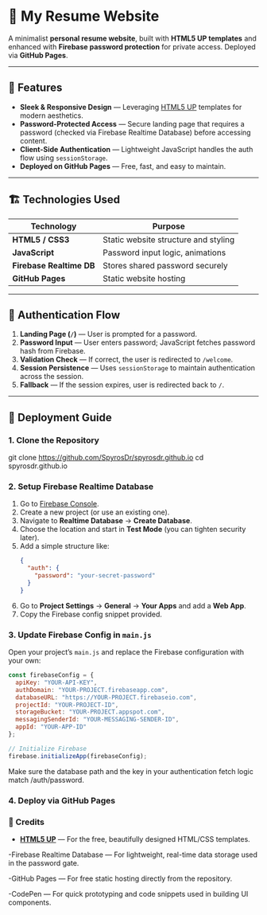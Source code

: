 # 📄 My Resume Website

A minimalist **personal resume website**, built with **HTML5 UP templates** and enhanced with **Firebase password protection** for private access. Deployed via **GitHub Pages**.

---

## 🌟 Features

- **Sleek & Responsive Design** — Leveraging [HTML5 UP](https://html5up.net/) templates for modern aesthetics.
- **Password-Protected Access** — Secure landing page that requires a password (checked via Firebase Realtime Database) before accessing content.
- **Client-Side Authentication** — Lightweight JavaScript handles the auth flow using `sessionStorage`.
- **Deployed on GitHub Pages** — Free, fast, and easy to maintain.

---

## 🏗️ Technologies Used

| Technology                | Purpose                                   |
|---------------------------|-------------------------------------------|
| **HTML5 / CSS3**           | Static website structure and styling     |
| **JavaScript**             | Password input logic, animations         |
| **Firebase Realtime DB**   | Stores shared password securely          |
| **GitHub Pages**           | Static website hosting                   |

---

## 🔐 Authentication Flow

1. **Landing Page (`/`)** — User is prompted for a password.
2. **Password Input** — User enters password; JavaScript fetches password hash from Firebase.
3. **Validation Check** — If correct, the user is redirected to `/welcome`.
4. **Session Persistence** — Uses `sessionStorage` to maintain authentication across the session.
5. **Fallback** — If the session expires, user is redirected back to `/`.

---

## 🚀 Deployment Guide

### 1. Clone the Repository
git clone https://github.com/SpyrosDr/spyrosdr.github.io
cd spyrosdr.github.io

### 2. Setup Firebase Realtime Database
1. Go to [Firebase Console](https://console.firebase.google.com/).
2. Create a new project (or use an existing one).
3. Navigate to **Realtime Database** → **Create Database**.
4. Choose the location and start in **Test Mode** (you can tighten security later).
5. Add a simple structure like:
    ```json
    {
      "auth": {
        "password": "your-secret-password"
      }
    }
    ```
6. Go to **Project Settings** → **General** → **Your Apps** and add a **Web App**.
7. Copy the Firebase config snippet provided.

### 3. Update Firebase Config in `main.js`
Open your project’s `main.js` and replace the Firebase configuration with your own:
```javascript
const firebaseConfig = {
  apiKey: "YOUR-API-KEY",
  authDomain: "YOUR-PROJECT.firebaseapp.com",
  databaseURL: "https://YOUR-PROJECT.firebaseio.com",
  projectId: "YOUR-PROJECT-ID",
  storageBucket: "YOUR-PROJECT.appspot.com",
  messagingSenderId: "YOUR-MESSAGING-SENDER-ID",
  appId: "YOUR-APP-ID"
};

// Initialize Firebase
firebase.initializeApp(firebaseConfig);
 ```
Make sure the database path and the key in your authentication fetch logic match /auth/password.

### 4. Deploy via GitHub Pages

### 🙌 Credits
- **[HTML5 UP](https://html5up.net/)** — For the free, beautifully designed HTML/CSS templates.

-Firebase Realtime Database — For lightweight, real-time data storage used in the password gate.

-GitHub Pages — For free static hosting directly from the repository.

-CodePen — For quick prototyping and code snippets used in building UI components.
